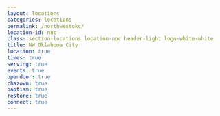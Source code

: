 ```yaml
---
layout: locations
categories: locations
permalink: /northwestokc/
location-id: noc
class: section-locations location-noc header-light logo-white-white
title: NW Oklahoma City
location: true
times: true
serving: true
events: true
opendoor: true
chazown: true
baptism: true
restore: true
connect: true
---
```

